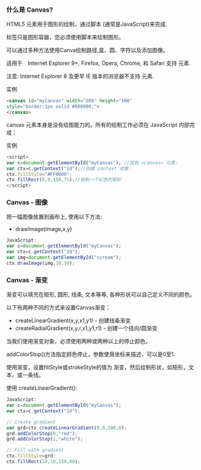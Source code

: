 ### 什么是 Canvas?
HTML5 <canvas> 元素用于图形的绘制，通过脚本 (通常是JavaScript)来完成.

<canvas> 标签只是图形容器，您必须使用脚本来绘制图形。

可以通过多种方法使用Canva绘制路径,盒、圆、字符以及添加图像。

适用于　Internet Explorer 9+, Firefox, Opera, Chrome, 和 Safari 支持 <canvas> 元素.

注意: Internet Explorer 8 及更早 IE 版本的浏览器不支持 <canvas> 元素.

实例
```html
<canvas id="myCanvas" width="200" height="100"
style="border:1px solid #000000;">
</canvas>
```
canvas 元素本身是没有绘图能力的。所有的绘制工作必须在 JavaScript 内部完成：

实例
```js
<script>
var c=document.getElementById("myCanvas"); //找到 <canvas> 元素:
var ctx=c.getContext("2d");//创建 context 对象：
ctx.fillStyle="#FF0000";
ctx.fillRect(0,0,150,75);//绘制一个红色的矩形
</script>
```
### Canvas - 图像

把一幅图像放置到画布上, 使用以下方法:

- drawImage(image,x,y)
```js
JavaScript:
var c=document.getElementById("myCanvas");
var ctx=c.getContext("2d");
var img=document.getElementById("scream");
ctx.drawImage(img,10,10);
```
### Canvas - 渐变

渐变可以填充在矩形, 圆形, 线条, 文本等等, 各种形状可以自己定义不同的颜色。

以下有两种不同的方式来设置Canvas渐变：

- createLinearGradient(x,y,x1,y1) - 创建线条渐变
- createRadialGradient(x,y,r,x1,y1,r1) - 创建一个径向/圆渐变

当我们使用渐变对象，必须使用两种或两种以上的停止颜色。

addColorStop()方法指定颜色停止，参数使用坐标来描述，可以是0至1.

使用渐变，设置fillStyle或strokeStyle的值为 渐变，然后绘制形状，如矩形，文本，或一条线。

使用 createLinearGradient():
```js
JavaScript:
var c=document.getElementById("myCanvas");
var ctx=c.getContext("2d");

// Create gradient
var grd=ctx.createLinearGradient(0,0,200,0);
grd.addColorStop(0,"red");
grd.addColorStop(1,"white");

// Fill with gradient
ctx.fillStyle=grd;
ctx.fillRect(10,10,150,80);
```
